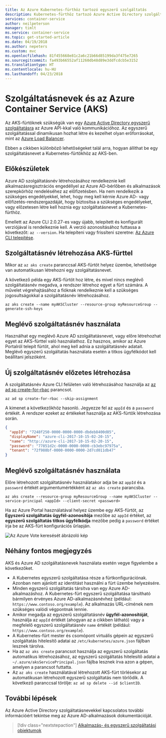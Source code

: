 ```yaml
---
title: Az Azure Kubernetes-fürthöz tartozó egyszerű szolgáltatás
description: Kubernetes-fürthöz tartozó Azure Active Directory szolgáltatásnév létrehozása és felügyelete az AKS-ben
services: container-service
author: neilpeterson
manager: timlt
ms.service: container-service
ms.topic: get-started-article
ms.date: 04/19/2018
ms.author: nepeters
ms.custom: mvc
ms.openlocfilehash: 81f455668e81c2a6c21b66d85199da3f475e7265
ms.sourcegitcommit: fa493b66552af11260db48d89e3ddfcdcb5e3152
ms.translationtype: HT
ms.contentlocale: hu-HU
ms.lasthandoff: 04/23/2018
---
```

# <a name="service-principals-with-azure-container-service-aks"></a>Szolgáltatásnevek és az Azure Container Service (AKS)

Az AKS-fürtöknek szükségük van egy [Azure Active Directory egyszerű szolgáltatásra][aad-service-principal] az Azure API-kkal való kommunikációhoz. Az egyszerű szolgáltatással dinamikusan hozhat létre és kezelhet olyan erőforrásokat, mint az [Azure Load Balancer][azure-load-balancer-overview].

Ebben a cikkben különböző lehetőségeket talál arra, hogyan állíthat be egy szolgáltatásnevet a Kubernetes-fürtökhöz az AKS-ben.

## <a name="before-you-begin"></a>Előkészületek


Azure AD szolgáltatásnév létrehozásához rendelkeznie kell alkalmazásregisztrációs engedéllyel az Azure AD-bérlőben és alkalmazások szerepkörhöz rendeléséhez az előfizetésben. Ha nem rendelkezik a szükséges engedélyekkel, lehet, hogy meg kell kérnie Azure AD- vagy előfizetés-rendszergazdáját, hogy biztosítsa a szükséges engedélyeket, vagy előzetesen létre kell hoznia egy szolgáltatásnevet a Kubernetes-fürthöz.

Emellett az Azure CLI 2.0.27-es vagy újabb, telepített és konfigurált verziójával is rendelkeznie kell. A verzió azonosításához futtassa a következőt: `az --version`. Ha telepíteni vagy frissíteni szeretne: [Az Azure CLI telepítése][install-azure-cli].

## <a name="create-sp-with-aks-cluster"></a>Szolgáltatásnév létrehozása AKS-fürttel

Mikor az `az aks create` paranccsal AKS-fürtöt helyez üzembe, lehetősége van automatikusan létrehozni egy szolgáltatásnevet.

A következő példa egy AKS-fürtöt hoz létre, és mivel nincs meglévő szolgáltatásnév megadva, a rendszer létrehoz egyet a fürt számára. A művelet végrehajtásához a fióknak rendelkeznie kell a szükséges jogosultságokkal a szolgáltatásnév létrehozásához.

```azurecli
az aks create --name myAKSCluster --resource-group myResourceGroup --generate-ssh-keys
```

## <a name="use-an-existing-sp"></a>Meglévő szolgáltatásnév használata

Használhat egy meglévő Azure AD szolgáltatásnevet, vagy előre létrehozhat egyet az AKS-fürttel való használathoz. Ez hasznos, amikor az Azure Portalról telepít fürtöt, ahol meg kell adnia a szolgáltatásnév adatait. Meglévő egyszerű szolgáltatás használata esetén a titkos ügyfélkódot kell beállítani jelszóként.

## <a name="pre-create-a-new-sp"></a>Új szolgáltatásnév előzetes létrehozása

A szolgáltatásnév Azure CLI felületen való létrehozásához használja az [az ad sp create-for-rbac][az-ad-sp-create] parancsot.

```azurecli
az ad sp create-for-rbac --skip-assignment
```

A kimenet a következőkhöz hasonló. Jegyezze fel az `appId` és a `password` értékét. A rendszer ezeket az értékeket használja az AKS-fürtök létrehozása során.

```json
{
  "appId": "7248f250-0000-0000-0000-dbdeb8400d85",
  "displayName": "azure-cli-2017-10-15-02-20-15",
  "name": "http://azure-cli-2017-10-15-02-20-15",
  "password": "77851d2c-0000-0000-0000-cb3ebc97975a",
  "tenant": "72f988bf-0000-0000-0000-2d7cd011db47"
}
```

## <a name="use-an-existing-sp"></a>Meglévő szolgáltatásnév használata

Előre létrehozott szolgáltatásnév használatakor adja be az `appId` és a `password` értékét argumentumértékként az `az aks create` parancsba.

```azurecli-interactive
az aks create --resource-group myResourceGroup --name myAKSCluster --service-principal <appId> --client-secret <password>
```

Ha az Azure Portal használatával helyez üzembe egy AKS-fürtöt, az **Egyszerű szolgáltatás ügyfél-azonosítója** mezőbe az `appId` értéket, az **egyszerű szolgáltatás titkos ügyfélkódja** mezőbe pedig a `password` értéket írja be az AKS-fürt konfigurációs űrlapján.

![Az Azure Vote keresését ábrázoló kép](media/container-service-kubernetes-service-principal/sp-portal.png)

## <a name="additional-considerations"></a>Néhány fontos megjegyzés

AKS és Azure AD szolgáltatásnevek használata esetén vegye figyelembe a következőket.

* A Kubernetes egyszerű szolgáltatása része a fürtkonfigurációnak. Azonban nem ajánlott az identitást használni a fürt üzembe helyezésére.
* Minden egyszerű szolgáltatás társítva van egy Azure AD-alkalmazáshoz. A Kubernetes-fürt egyszerű szolgáltatása társítható bármilyen érvényes Azure AD-alkalmazásnévhez (például: `https://www.contoso.org/example`). Az alkalmazás URL-címének nem szükséges valódi végpontnak lennie.
* Amikor megadja az egyszerű szolgáltatásnév **ügyfél-azonosítóját**, használja az `appId` értékét (ahogyan az a cikkben látható) vagy a megfelelő egyszerű szolgáltatásnév `name` értékét (például: `https://www.contoso.org/example`).
* A Kubernetes-fürt mester és csomópont virtuális gépein az egyszerű szolgáltatás hitelesítő adatai az `/etc/kubernetes/azure.json` fájlban lesznek tárolva.
* Ha az `az aks create` parancsot használja az egyszerű szolgáltatás automatikus létrehozásához, az egyszerű szolgáltatás hitelesítő adatai a `~/.azure/aksServicePrincipal.json` fájlba lesznek írva azon a gépen, amelyen a parancsot futtatta.
* Az `az aks create` használatával létrehozott AKS-fürt törlésekor az automatikusan létrehozott egyszerű szolgáltatás nem törlődik. A következő paranccsal törölje: `az ad sp delete --id $clientID`.

## <a name="next-steps"></a>További lépések

Az Azure Active Directory szolgáltatásnevekkel kapcsolatos további információért tekintse meg az Azure AD-alkalmazások dokumentációját.

> [!div class="nextstepaction"]
> [Alkalmazás- és egyszerű szolgáltatási objektumok][service-principal]

<!-- LINKS - internal -->
[aad-service-principal]: ../active-directory/develop/active-directory-application-objects.md
[acr-intro]: ../container-registry/container-registry-intro.md
[az-ad-sp-create]: /cli/azure/ad/sp#az_ad_sp_create_for_rbac
[azure-load-balancer-overview]: ../load-balancer/load-balancer-overview.md
[install-azure-cli]: /cli/azure/install-azure-cli
[service-principal]: ../active-directory/develop/active-directory-application-objects.md
[user-defined-routes]: ../load-balancer/load-balancer-overview.md